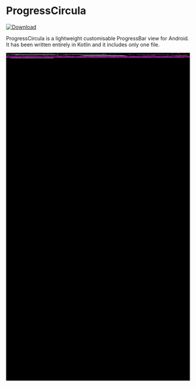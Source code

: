 # ProgressCircula

[ ![Download](https://api.bintray.com/packages/2hamed/maven/ProgressCircula/images/download.svg) ](https://bintray.com/2hamed/maven/ProgressCircula/_latestVersion)

ProgressCircula is a lightweight customisable ProgressBar view for Android. It has been written entirely in Kotlin and it includes only one file.

![Showcase](showcase.gif)
